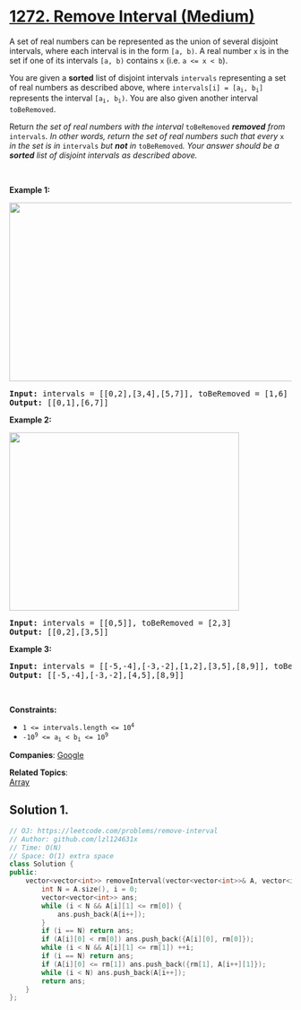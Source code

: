 # [1272. Remove Interval (Medium)](https://leetcode.com/problems/remove-interval)

<p>A set of real numbers can be represented as the union of several disjoint intervals, where each interval is in the form <code>[a, b)</code>. A real number <code>x</code> is in the set if one of its intervals <code>[a, b)</code> contains <code>x</code> (i.e. <code>a &lt;= x &lt; b</code>).</p>
<p>You are given a <strong>sorted</strong> list of disjoint intervals <code>intervals</code> representing a set of real numbers as described above, where <code>intervals[i] = [a<sub>i</sub>, b<sub>i</sub>]</code> represents the interval <code>[a<sub>i</sub>, b<sub>i</sub>)</code>. You are also given another interval <code>toBeRemoved</code>.</p>
<p>Return <em>the set of real numbers with the interval </em><code>toBeRemoved</code><em> <strong>removed</strong> from</em><em> </em><code>intervals</code><em>. In other words, return the set of real numbers such that every </em><code>x</code><em> in the set is in </em><code>intervals</code><em> but <strong>not</strong> in </em><code>toBeRemoved</code><em>. Your answer should be a <strong>sorted</strong> list of disjoint intervals as described above.</em></p>
<p>&nbsp;</p>
<p><strong class="example">Example 1:</strong></p>
<img alt="" src="https://assets.leetcode.com/uploads/2020/12/24/removeintervalex1.png" style="width: 510px; height: 319px;">
<pre><strong>Input:</strong> intervals = [[0,2],[3,4],[5,7]], toBeRemoved = [1,6]
<strong>Output:</strong> [[0,1],[6,7]]
</pre>
<p><strong class="example">Example 2:</strong></p>
<img alt="" src="https://assets.leetcode.com/uploads/2020/12/24/removeintervalex2.png" style="width: 410px; height: 318px;">
<pre><strong>Input:</strong> intervals = [[0,5]], toBeRemoved = [2,3]
<strong>Output:</strong> [[0,2],[3,5]]
</pre>
<p><strong class="example">Example 3:</strong></p>
<pre><strong>Input:</strong> intervals = [[-5,-4],[-3,-2],[1,2],[3,5],[8,9]], toBeRemoved = [-1,4]
<strong>Output:</strong> [[-5,-4],[-3,-2],[4,5],[8,9]]
</pre>
<p>&nbsp;</p>
<p><strong>Constraints:</strong></p>
<ul>
	<li><code>1 &lt;= intervals.length &lt;= 10<sup>4</sup></code></li>
	<li><code>-10<sup>9</sup> &lt;= a<sub>i</sub> &lt; b<sub>i</sub> &lt;= 10<sup>9</sup></code></li>
</ul>

**Companies**:
[Google](https://leetcode.com/company/google)

**Related Topics**:  
[Array](https://leetcode.com/tag/array/)

## Solution 1.

```cpp
// OJ: https://leetcode.com/problems/remove-interval
// Author: github.com/lzl124631x
// Time: O(N)
// Space: O(1) extra space
class Solution {
public:
    vector<vector<int>> removeInterval(vector<vector<int>>& A, vector<int>& rm) {
        int N = A.size(), i = 0;
        vector<vector<int>> ans;
        while (i < N && A[i][1] <= rm[0]) {
            ans.push_back(A[i++]);
        }
        if (i == N) return ans;
        if (A[i][0] < rm[0]) ans.push_back({A[i][0], rm[0]});
        while (i < N && A[i][1] <= rm[1]) ++i;
        if (i == N) return ans;
        if (A[i][0] <= rm[1]) ans.push_back({rm[1], A[i++][1]});
        while (i < N) ans.push_back(A[i++]);
        return ans;
    }
};
```